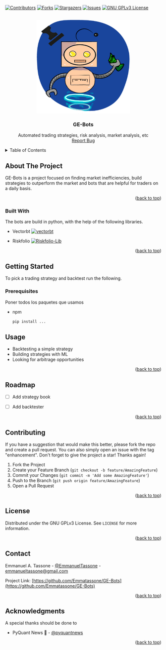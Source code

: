 <a name="readme-top"></a>

<!-- PROJECT SHIELDS -->
<!--
*** I'm using markdown "reference style" links for readability.
*** Reference links are enclosed in brackets [ ] instead of parentheses ( ).
*** See the bottom of this document for the declaration of the reference variables
*** for contributors-url, forks-url, etc. This is an optional, concise syntax you may use.
*** https://www.markdownguide.org/basic-syntax/#reference-style-links
-->
[![Contributors][contributors-shield]][contributors-url]
[![Forks][forks-shield]][forks-url]
[![Stargazers][stars-shield]][stars-url]
[![Issues][issues-shield]][issues-url]
[![GNU GPLv3 License][license-shield]][license-url]



<!-- PROJECT LOGO -->
<br />
<div align="center">
  <a href="https://github.com/Emmatassone/GE-Bots/README.md">
    <img src="images/bots-ppi-logo.png" alt="Logo" width="300" height="300">
  </a>

  <h3 align="center">GE-Bots</h3>

  <p align="center">
    Automated trading strategies, risk analysis, market analysis, etc
    <br />
    <a href="https://github.com/Emmatassone/GE-Bots/issues">Report Bug</a> 
  </p>
</div>



<!-- TABLE OF CONTENTS -->
<details>
  <summary>Table of Contents</summary>
  <ol>
    <li>
      <a href="#about-the-project">About The Project</a>
      <ul>
        <li><a href="#built-with">Built With</a></li>
      </ul>
    </li>
    <li>
      <a href="#getting-started">Getting Started</a>
      <ul>
        <li><a href="#prerequisites">Prerequisites</a></li>
      </ul>
    </li>
    <li><a href="#usage">Usage</a></li>
    <li><a href="#roadmap">Roadmap</a></li>
    <li><a href="#contributing">Contributing</a></li>
    <li><a href="#license">License</a></li>
    <li><a href="#contact">Contact</a></li>
  </ol>
</details>



<!-- ABOUT THE PROJECT -->
## About The Project

GE-Bots is a project focused on finding market inefficiencies, build strategies to outperform the market and bots that are helpful for traders on a daily basis.


<p align="right">(<a href="#readme-top">back to top</a>)</p>



### Built With

The bots are build in python, with the help of the following libraries.

*  Vectorbt
[![vectorbt][vectorbt-image]][vectorbt-url]
   
*  Riskfolio
[![Riskfolio-Lib][riskfolio-image]][riskfolio-url]


<p align="right">(<a href="#readme-top">back to top</a>)</p>



<!-- GETTING STARTED -->
## Getting Started

To pick a trading strategy and backtest run the following.

### Prerequisites

Poner todos los paquetes que usamos
* npm
  ```sh
  pip install ...
  ```

<!-- USAGE EXAMPLES -->
## Usage

- Backtesting a simple strategy
- Building strategies with ML
- Looking for arbitrage opportunities


<p align="right">(<a href="#readme-top">back to top</a>)</p>



<!-- ROADMAP -->
## Roadmap

- [ ] Add strategy book
- [ ] Add backtester


<p align="right">(<a href="#readme-top">back to top</a>)</p>



<!-- CONTRIBUTING -->
## Contributing

If you have a suggestion that would make this better, please fork the repo and create a pull request. You can also simply open an issue with the tag "enhancement".
Don't forget to give the project a star! Thanks again!

1. Fork the Project
2. Create your Feature Branch (`git checkout -b feature/AmazingFeature`)
3. Commit your Changes (`git commit -m 'Add some AmazingFeature'`)
4. Push to the Branch (`git push origin feature/AmazingFeature`)
5. Open a Pull Request

<p align="right">(<a href="#readme-top">back to top</a>)</p>



<!-- LICENSE -->
## License

Distributed under the GNU GPLv3 License. See `LICENSE` for more information.

<p align="right">(<a href="#readme-top">back to top</a>)</p>



<!-- CONTACT -->
## Contact

Emmanuel A. Tassone - [@EmmanuelTassone](https://twitter.com/EmmanuelTassone) - emmanueltassone@gmail.com

Project Link: [https://github.com/Emmatassone/GE-Bots](https://github.com/Emmatassone/GE-Bots)

<p align="right">(<a href="#readme-top">back to top</a>)</p>



<!-- ACKNOWLEDGMENTS -->
## Acknowledgments

A special thanks should be done to 

* PyQuant News 🐍 - [@pyquantnews](https://twitter.com/pyquantnews)

<p align="right">(<a href="#readme-top">back to top</a>)</p>



<!-- MARKDOWN LINKS & IMAGES -->
<!-- https://www.markdownguide.org/basic-syntax/#reference-style-links -->
[contributors-shield]: https://img.shields.io/github/contributors/Emmatassone/GE-Bots.svg?style=for-the-badge
[contributors-url]: https://github.com/Emmatassone/GE-Bots/graphs/contributors
[forks-shield]: https://img.shields.io/github/forks/Emmatassone/GE-Bots.svg?style=for-the-badge
[forks-url]: https://github.com/Emmatassone/GE-Bots/network/members
[stars-shield]: https://img.shields.io/github/stars/Emmatassone/GE-Bots.svg?style=for-the-badge
[stars-url]: https://github.com/Emmatassone/GE-Bots/stargazers
[issues-shield]: https://img.shields.io/github/issues/Emmatassone/GE-Bots.svg?style=for-the-badge
[issues-url]: https://github.com/Emmatassone/GE-Bots/issues
[license-shield]: https://img.shields.io/github/license/Emmatassone/GE-Bots.svg?style=for-the-badge
[license-url]: https://github.com/Emmatassone/GE-Bots/blob/master/LICENSE
[vectorbt-image]: https://vectorbt.dev/assets/logo/header.svg
[vectorbt-url]: https://vectorbt.dev/
[riskfolio-image]: https://raw.githubusercontent.com/dcajasn/Riskfolio-Lib/master/docs/source/images/MSV_Frontier.png
[riskfolio-url]: https://riskfolio-lib.readthedocs.io/en/latest/
